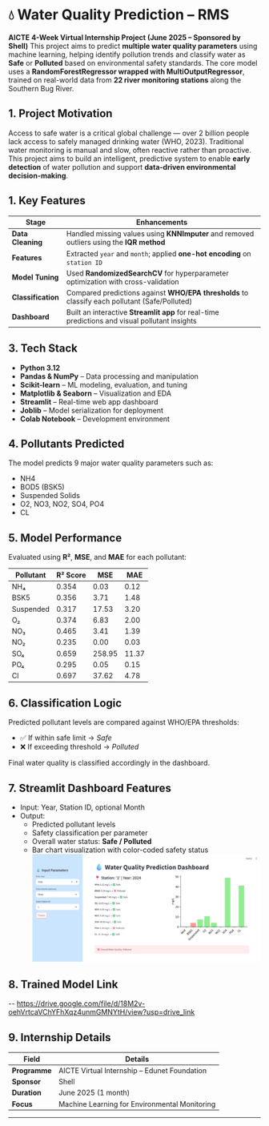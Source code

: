 # 💧 Water Quality Prediction – RMS

**AICTE 4-Week Virtual Internship Project (June 2025 – Sponsored by Shell)**
This project aims to predict **multiple water quality parameters** using machine learning, helping identify pollution trends and classify water as **Safe** or **Polluted** based on environmental safety standards. The core model uses a **RandomForestRegressor wrapped with MultiOutputRegressor**, trained on real-world data from **22 river monitoring stations** along the Southern Bug River.

## 1. Project Motivation
Access to safe water is a critical global challenge — over 2 billion people lack access to safely managed drinking water (WHO, 2023).
Traditional water monitoring is manual and slow, often reactive rather than proactive.
This project aims to build an intelligent, predictive system to enable **early detection** of water pollution and support **data-driven environmental decision-making**.


## 1. Key Features

| Stage              | Enhancements                                                                                   |
| ------------------ | ---------------------------------------------------------------------------------------------- |
| **Data Cleaning**  | Handled missing values using **KNNImputer** and removed outliers using the **IQR method**      |
| **Features**       | Extracted `year` and `month`; applied **one-hot encoding** on `station ID`                     |
| **Model Tuning**   | Used **RandomizedSearchCV** for hyperparameter optimization with cross-validation              |
| **Classification** | Compared predictions against **WHO/EPA thresholds** to classify each pollutant (Safe/Polluted) |
| **Dashboard**      | Built an interactive **Streamlit app** for real-time predictions and visual pollutant insights |

## 3. Tech Stack

- **Python 3.12**
- **Pandas & NumPy** – Data processing and manipulation
- **Scikit-learn** – ML modeling, evaluation, and tuning
- **Matplotlib & Seaborn** – Visualization and EDA
- **Streamlit** – Real-time web app dashboard
- **Joblib** – Model serialization for deployment
- **Colab Notebook** – Development environment

## 4. Pollutants Predicted

The model predicts 9 major water quality parameters such as:

- NH4
- BOD5 (BSK5)
- Suspended Solids
- O2, NO3, NO2, SO4, PO4 
- CL


## 5. Model Performance

Evaluated using **R²**, **MSE**, and **MAE** for each pollutant:

| Pollutant | R² Score | MSE    | MAE   |
| --------- | -------- | ------ | ----- |
| NH₄       | 0.354    | 0.03   | 0.12  |
| BSK5      | 0.356    | 3.71   | 1.48  |
| Suspended | 0.317    | 17.53  | 3.20  |
| O₂        | 0.374    | 6.83   | 2.00  |
| NO₃       | 0.465    | 3.41   | 1.39  |
| NO₂       | 0.235    | 0.00   | 0.03  |
| SO₄       | 0.659    | 258.95 | 11.37 |
| PO₄       | 0.295    | 0.05   | 0.15  |
| Cl        | 0.697    | 37.62  | 4.78  |

## 6. Classification Logic

Predicted pollutant levels are compared against WHO/EPA thresholds:
 - ✅ If within safe limit → <em>Safe</em>
 - ❌ If exceeding threshold → <em>Polluted</em>

Final water quality is classified accordingly in the dashboard.

## 7. Streamlit Dashboard Features

- Input: Year, Station ID, optional Month
- Output:
    - Predicted pollutant levels
    - Safety classification per parameter
    - Overall water status: **Safe / Polluted**
    - Bar chart visualization with color-coded safety status
 ![Dashboard Preview](./dashboard.png)

## 8. Trained Model Link

-- https://drive.google.com/file/d/18M2v-oehVrtcaVChYFhXqz4unmGMNYtH/view?usp=drive_link


## 9. Internship Details

| Field         | Details                                       |
| ------------- | --------------------------------------------- |
| **Programme** | AICTE Virtual Internship – Edunet Foundation  |
| **Sponsor**   | Shell                                         |
| **Duration**  | June 2025 (1 month)                           |
| **Focus**     | Machine Learning for Environmental Monitoring |

---
